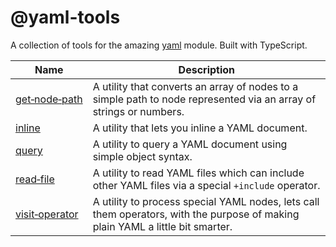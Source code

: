 # @yaml-tools

A collection of tools for the amazing [yaml](https://github.com/eemeli/yaml) module. Built with TypeScript.

| Name | Description |
| -- | -- |
| [get&#x2011;node&#x2011;path](./packages/get-node-path) | A utility that converts an array of nodes to a simple path to node represented via an array of strings or numbers. |
| [inline](./packages/inline) | A utility that lets you inline a YAML document. |
| [query](./packages/query) | A utility to query a YAML document using simple object syntax. |
| [read&#x2011;file](./packages/read-file) | A utility to read YAML files which can include other YAML files via a special `+include` operator. |
| [visit&#x2011;operator](./packages/visit-operator) | A utility to process special YAML nodes, lets call them operators, with the purpose of making plain YAML a little bit smarter. |
